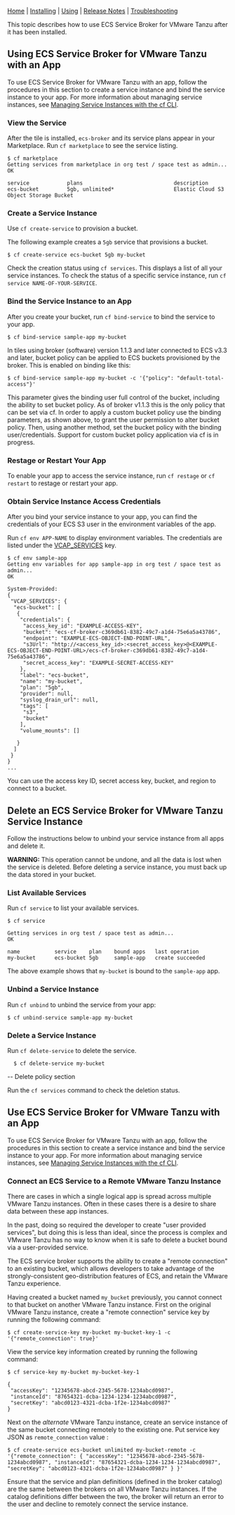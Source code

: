 [Home](index.md) | [Installing](installing.md) | [Using](usage.md) | [Release Notes](release-notes.md) | [Troubleshooting](troubleshooting.md)

This topic describes how to use ECS Service Broker for VMware Tanzu after it has been installed.

## <a id='using'></a> Using ECS Service Broker for VMware Tanzu with an App

To use ECS Service Broker for VMware Tanzu with an app, follow the procedures in this section to create a service instance and bind the service instance to your app. For more information about managing service instances, see [Managing Service Instances with the cf CLI](https://techdocs.broadcom.com/us/en/vmware-tanzu/platform/tanzu-platform-for-cloud-foundry/4-0/tpcf/services-managing-services.html).

### <a id="list"></a> View the Service

After the tile is installed, `ecs-broker` and its service plans appear in your Marketplace. Run `cf marketplace` to see the service listing.

```
$ cf marketplace
Getting services from marketplace in org test / space test as admin...
OK

service            plans                             description
ecs-bucket         5gb, unlimited*                   Elastic Cloud S3 Object Storage Bucket
```

### <a id="create"></a> Create a Service Instance

Use `cf create-service` to provision a bucket.

The following example creates a `5gb` service that provisions a bucket.

```
$ cf create-service ecs-bucket 5gb my-bucket
```

Check the creation status using `cf services`. This displays a list of all your service instances. To check the status of a specific service instance, run `cf service NAME-OF-YOUR-SERVICE`.

### <a id="bind"></a> Bind the Service Instance to an App

After you create your bucket, run `cf bind-service` to bind the service to your app.

```
$ cf bind-service sample-app my-bucket
```

In tiles using broker (software) version 1.1.3 and later connected to ECS v3.3 and later, bucket policy can be applied to ECS buckets provisioned by the broker. This is enabled on binding like this:

```
$ cf bind-service sample-app my-bucket -c '{"policy": "default-total-access"}'
```

This parameter gives the binding user full control of the bucket, including the ability to set bucket policy. As of broker v1.1.3 this is the only policy that can be set via cf.
In order to apply a custom bucket policy use the binding parameters, as shown above, to grant the user permission to alter bucket policy. Then, using another method, set the bucket policy with the binding user/credentials.
Support for custom bucket policy application via cf is in progress.

### <a id="restart"></a> Restage or Restart Your App

To enable your app to access the service instance, run `cf restage` or `cf restart` to restage or restart your app.

### <a id="obtain"></a> Obtain Service Instance Access Credentials

After you bind your service instance to your app, you can find the credentials of your ECS S3 user in the environment variables of the app.

Run `cf env APP-NAME` to display environment variables. The credentials are listed under the [VCAP_SERVICES](https://techdocs.broadcom.com/us/en/vmware-tanzu/platform/tanzu-platform-for-cloud-foundry/6-0/tpcf/deploy-apps-environment-variable.html#VCAP_SERVICES) key.

```
$ cf env sample-app
Getting env variables for app sample-app in org test / space test as admin...
OK

System-Provided:
{
 "VCAP_SERVICES": {
  "ecs-bucket": [
   {
    "credentials": {
     "access_key_id": "EXAMPLE-ACCESS-KEY",
     "bucket": "ecs-cf-broker-c369db61-8382-49c7-a1d4-75e6a5a43786",
     "endpoint": "EXAMPLE-ECS-OBJECT-END-POINT-URL",
     "s3Url": "http://<access_key_id>:<secret_access_key>@<EXAMPLE-ECS-OBJECT-END-POINT-URL>/ecs-cf-broker-c369db61-8382-49c7-a1d4-75e6a5a43786",
     "secret_access_key": "EXAMPLE-SECRET-ACCESS-KEY"
    },
    "label": "ecs-bucket",
    "name": "my-bucket",
    "plan": "5gb",
    "provider": null,
    "syslog_drain_url": null,
    "tags": [
     "s3",
     "bucket"
    ],
    "volume_mounts": []

   }
  ]
 }
}
...
```

You can use the access key ID, secret access key, bucket, and region to connect to a bucket.


## <a id='deleting'></a> Delete an ECS Service Broker for VMware Tanzu Service Instance

Follow the instructions below to unbind your service instance from all apps and delete it.

<p class="note warning"><strong>WARNING:</strong> This operation cannot be undone, and all the data is lost when the service is deleted. Before deleting a service instance, you must back up the data stored in your bucket.</p>

### <a id="list2"></a> List Available Services

Run `cf service` to list your available services.

```
$ cf service

Getting services in org test / space test as admin...
OK

name           service    plan    bound apps   last operation
my-bucket      ecs-bucket 5gb     sample-app   create succeeded
```

The above example shows that `my-bucket` is bound to the `sample-app` app.

### <a id="unbind"></a> Unbind a Service Instance

Run `cf unbind` to unbind the service from your app:

```
$ cf unbind-service sample-app my-bucket
```

### <a id="delete"></a> Delete a Service Instance

Run `cf delete-service` to delete the service.

```
  $ cf delete-service my-bucket
```
-- Delete policy section

Run the `cf services` command to check the deletion status.


## <a id='using'></a> Use ECS Service Broker for VMware Tanzu with an App

To use ECS Service Broker for VMware Tanzu with an app, follow the procedures in this section to create a service instance and bind the service instance to your app. For more information about managing service instances,
see [Managing Service Instances with the cf CLI](https://techdocs.broadcom.com/us/en/vmware-tanzu/platform/tanzu-platform-for-cloud-foundry/4-0/tpcf/services-managing-services.html).

### <a id="remote"></a> Connect an ECS Service to a Remote VMware Tanzu Instance

There are cases in which a single logical app is spread across multiple VMware Tanzu instances. Often in these cases there is a desire to share data between these app instances.

In the past, doing so required the developer to create "user provided services", but doing this is less than ideal, since the process is complex and VMware Tanzu has no way to know when it is safe to delete a bucket bound via a user-provided service.

The ECS service broker supports the ability to create a "remote connection" to an existing bucket, which allows developers to take advantage of the strongly-consistent geo-distribution features of ECS, and retain the VMware Tanzu experience.

Having created a bucket named `my_bucket` previously, you cannot connect to that bucket on another VMware Tanzu instance. First on the original VMware Tanzu instance, create a "remote connection" service key by running the following command:

```
$ cf create-service-key my-bucket my-bucket-key-1 -c '{"remote_connection": true}'
```

View the service key information created by running the following command:

```
$ cf service-key my-bucket my-bucket-key-1

{
 "accessKey": "12345678-abcd-2345-5678-1234abcd0987",
 "instanceId": "87654321-dcba-1234-1234-1234abcd0987",
 "secretKey": "abcd0123-4321-dcba-1f2e-1234abcd0987"
}
```

Next on the _alternate_ VMware Tanzu instance, create an service instance of the same bucket connecting remotely to the existing one. Put service key JSON as `remote_connection` value :

```
$ cf create-service ecs-bucket unlimited my-bucket-remote -c '{"remote_connection": { "accessKey": "12345678-abcd-2345-5678-1234abcd0987", "instanceId": "87654321-dcba-1234-1234-1234abcd0987", "secretKey": "abcd0123-4321-dcba-1f2e-1234abcd0987" } }'
```

Ensure that the service and plan definitions (defined in the broker catalog) are the same between the brokers on all VMware Tanzu instances.
If the catalog definitions differ between the two, the broker will return an error to the user and decline to remotely connect the service instance.
